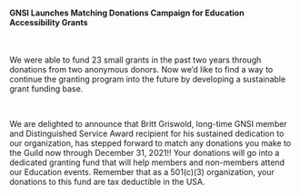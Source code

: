 #### GNSI Launches Matching Donations Campaign for Education Accessibility Grants

&nbsp;

We were able to fund 23 small grants in the past two years through donations from two anonymous donors. Now we’d like to find a way to continue the granting program into the future by developing a sustainable grant funding base.

&nbsp;

We are delighted to announce that Britt Griswold, long-time GNSI member and Distinguished Service Award recipient for his sustained dedication to our organization, has stepped forward to match any donations you make to the Guild now through December 31, 2021!! Your donations will go into a dedicated granting fund that will help members and non-members attend our Education events. Remember that as a 501(c)(3) organization, your donations to this fund are tax deductible in the USA.

&nbsp;
